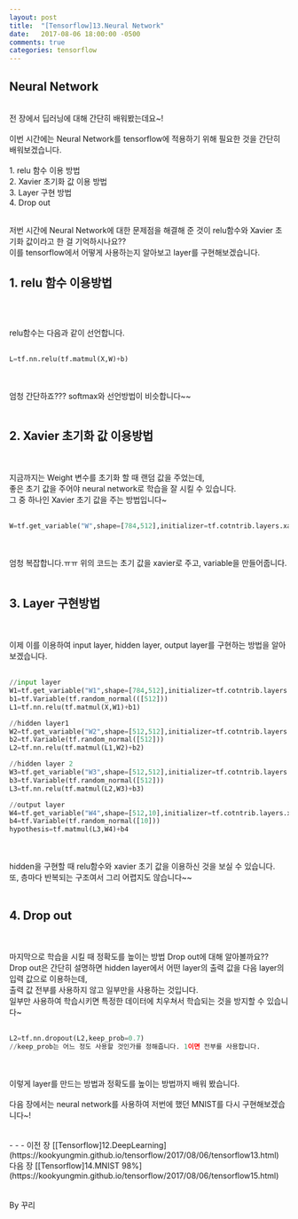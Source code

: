 ```yaml
---
layout: post
title:  "[Tensorflow]13.Neural Network"
date:   2017-08-06 18:00:00 -0500
comments: true
categories: tensorflow
---
```



## Neural Network

<br>
전 장에서 딥러닝에 대해 간단히 배워봤는데요~! 
<br>
<br>
이번 시간에는 Neural Network를 tensorflow에 적용하기 위해 필요한 것을 간단히 배워보겠습니다.
<br>
<br>
1. relu 함수 이용 방법
<br>
2. Xavier 초기화 값 이용 방법
<br>
3. Layer 구현 방법
<br>
4. Drop out
<br>
<br>

저번 시간에 Neural Network에 대한 문제점을 해결해 준 것이 relu함수와 Xavier 초기화 값이라고 한 걸 기억하시나요?? 
<br>
이를 tensorflow에서 어떻게 사용하는지 알아보고 layer를 구현해보겠습니다.

## 1. relu 함수 이용방법

<br>
<br>

relu함수는 다음과 같이 선언합니다.
<br>
<br>

```python
L=tf.nn.relu(tf.matmul(X,W)+b)
```

<br>
<br>
엄청 간단하죠??? softmax와 선언방법이 비슷합니다~~
<br>
<br>

## 2. Xavier 초기화 값 이용방법

<br>
<br>
지금까지는 Weight 변수를 초기화 할 때 랜덤 값을 주었는데, 
<br>
좋은 초기 값을 주어야 neural network로 학습을 잘 시킬 수 있습니다.
<br>
그 중 하나인 Xavier 초기 값을 주는 방법입니다~
<br>
<br>

```python
W=tf.get_variable("W",shape=[784,512],initializer=tf.cotntrib.layers.xavier_initializer())
```

<br>
<br>
엄청 복잡합니다.ㅠㅠ 위의 코드는 초기 값을 xavier로 주고, variable을 만들어줍니다.
<br>
<br>

## 3. Layer 구현방법

<br>
<br>
이제 이를 이용하여 input layer, hidden layer, output layer를 구현하는 방법을 알아보겠습니다.
<br>
<br>

```python
//input layer
W1=tf.get_variable("W1",shape=[784,512],initializer=tf.cotntrib.layers.xavier_initializer())
b1=tf.Variable(tf.random_normal(([512]))
L1=tf.nn.relu(tf.matmul(X,W1)+b1)

//hidden layer1
W2=tf.get_variable("W2",shape=[512,512],initializer=tf.cotntrib.layers.xavier_initializer())
b2=tf.Variable(tf.random_normal([512]))
L2=tf.nn.relu(tf.matmul(L1,W2)+b2)

//hidden layer 2
W3=tf.get_variable("W3",shape=[512,512],initializer=tf.cotntrib.layers.xavier_initializer())
b3=tf.Variable(tf.random_normal([512]))
L3=tf.nn.relu(tf.matmul(L2,W3)+b3)

//output layer
W4=tf.get_variable("W4",shape=[512,10],initializer=tf.cotntrib.layers.xavier_initializer())
b4=tf.Variable(tf.random_normal([10]))
hypothesis=tf.matmul(L3,W4)+b4
```

<br>
<br>
hidden을 구현할 때 relu함수와 xavier 초기 값을 이용하신 것을 보실 수 있습니다.
<br>
또, 층마다 반복되는 구조여서 그리 어렵지도 않습니다~~
<br>
<br>

## 4. Drop out

<br>
<br>
마지막으로 학습을 시킬 때 정확도를 높이는 방법 Drop out에 대해 알아볼까요??
<br>
Drop out은 간단히 설명하면 hidden layer에서 어떤 layer의 출력 값을 다음 layer의 입력 값으로 이용하는데,
<br>
출력 값 전부를 사용하지 않고 일부만을 사용하는 것입니다.
<br>
일부만 사용하여 학습시키면 특정한 데이터에 치우쳐서 학습되는 것을 방지할 수 있습니다~
<br>
<br>

```python
L2=tf.nn.dropout(L2,keep_prob=0.7)
//keep_prob는 어느 정도 사용할 것인가를 정해줍니다. 1이면 전부를 사용합니다.
```

<br>
<br>
이렇게 layer를 만드는 방법과 정확도를 높이는 방법까지 배워 봤습니다.
<br>
<br>
다음 장에서는 neural network를 사용하여 저번에 했던 MNIST를 다시 구현해보겠습니다~!
<br>
<br>
<br>
- - -
이전 장 [[Tensorflow]12.DeepLearning](https://kookyungmin.github.io/tensorflow/2017/08/06/tensorflow13.html)
<br>
다음 장 [[Tensorflow]14.MNIST 98%](https://kookyungmin.github.io/tensorflow/2017/08/06/tensorflow15.html)
<br>
<br>
<br>
By 꾸리
